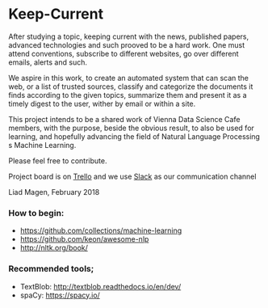 # Keep-Current
After studying a topic, keeping current with the news, published papers, advanced technologies and such prooved to be a hard work.
One must attend conventions, subscribe to different websites, go over different emails, alerts and such.

We aspire in this work, to create an automated system that can scan the web, or a list of trusted sources, classify and categorize the documents it finds according to the given topics, summarize them and present it as a timely digest to the user, wither by email or within a site.


This project intends to be a shared work of Vienna Data Science Cafe members, with the purpose, beside the obvious result, to also be used for learning, and hopefully advancing the field of Natural Language Processing s Machine Learning.

Please feel free to contribute.


Project board is on [Trello](https://trello.com/b/KmMEPjfT/keep-current) and we use [Slack](https://vdsg.slack.com/messages/C9BNW5N9L/details) as our communication channel


Liad Magen, February 2018




### How to begin:
* https://github.com/collections/machine-learning
* https://github.com/keon/awesome-nlp
* http://nltk.org/book/


### Recommended tools;
* TextBlob: http://textblob.readthedocs.io/en/dev/
* spaCy: https://spacy.io/

